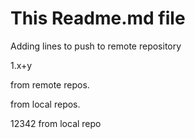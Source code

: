 # This Readme.md file
 Adding lines to push to remote repository

1.x+y


from remote repos.

from local repos.
 
12342 from local repo
